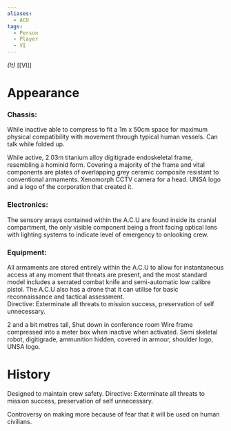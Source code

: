 ```yaml
---
aliases:
  - ACU
tags:
  - Person
  - Player
  - VI
---
```

*(It)*
[[VI]]
# Appearance

### Chassis:
While inactive able to compress to fit a 1m x 50cm space for maximum physical compatibility with movement through typical human vessels. Can talk while folded up.

While active, 2.03m titanium alloy digitigrade endoskeletal frame, resembling a hominid form. Covering a majority of the frame and vital components are plates of overlapping grey ceramic composite resistant to conventional armaments. Xenomorph CCTV camera for a head. UNSA logo and a logo of the corporation that created it.
### Electronics: 
The sensory arrays contained within the A.C.U are found inside its cranial compartment, the only visible component being a front facing optical lens with lighting systems to indicate level of emergency to onlooking crew.
### Equipment: 
All armaments are stored entirely within the A.C.U to allow for instantaneous access at any moment that threats are present, and the most standard model includes a serrated combat knife and semi-automatic low calibre pistol. The A.C.U also has a drone that it can utilise for basic reconnaissance and tactical assessment.  
Directive: Exterminate all threats to mission success, preservation of self unnecessary.

2 and a bit metres tall,
Shut down in conference room
Wire frame compressed into a meter box when inactive when activated.
Semi skeletal robot, digitigrade, ammunition hidden, covered in armour, shoulder logo, UNSA logo.

# History

Designed to maintain crew safety.
Directive: Exterminate all threats to mission success, preservation of self unnecessary.

Controversy on making more because of fear that it will be used on human civilians.